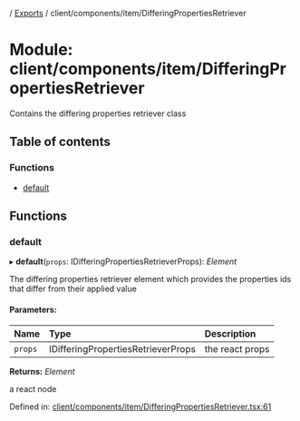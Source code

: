 [](../README.md) / [Exports](../modules.md) / client/components/item/DifferingPropertiesRetriever

# Module: client/components/item/DifferingPropertiesRetriever

Contains the differing properties retriever class

## Table of contents

### Functions

- [default](client_components_item_differingpropertiesretriever.md#default)

## Functions

### default

▸ **default**(`props`: IDifferingPropertiesRetrieverProps): *Element*

The differing properties retriever element which provides the properties
ids that differ from their applied value

#### Parameters:

Name | Type | Description |
:------ | :------ | :------ |
`props` | IDifferingPropertiesRetrieverProps | the react props   |

**Returns:** *Element*

a react node

Defined in: [client/components/item/DifferingPropertiesRetriever.tsx:61](https://github.com/onzag/itemize/blob/11a98dec/client/components/item/DifferingPropertiesRetriever.tsx#L61)
